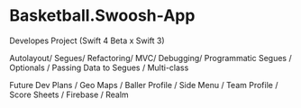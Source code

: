 # Basketball.Swoosh-App
Developes Project (Swift 4 Beta x Swift 3)

Autolayout/ Segues/ Refactoring/ MVC/ Debugging/ Programmatic Segues / Optionals / Passing Data to Segues / Multi-class


Future Dev Plans
/ Geo Maps
/ Baller Profile
/ Side Menu
/ Team Profile
/ Score Sheets
/ Firebase / Realm
